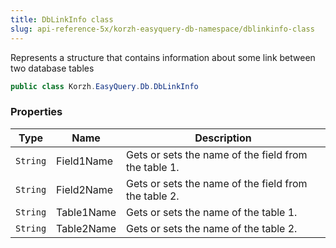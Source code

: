 ```yaml
---
title: DbLinkInfo class
slug: api-reference-5x/korzh-easyquery-db-namespace/dblinkinfo-class
---
```


Represents a structure that contains information about some link between two database tables
```csharp
public class Korzh.EasyQuery.Db.DbLinkInfo

```

### Properties

| Type | Name | Description | 
| --- | --- | --- | 
| `String` | Field1Name | Gets or sets the name of the field from the table 1. | 
| `String` | Field2Name | Gets or sets the name of the field from the table 2. | 
| `String` | Table1Name | Gets or sets the name of the table 1. | 
| `String` | Table2Name | Gets or sets the name of the table 2. |